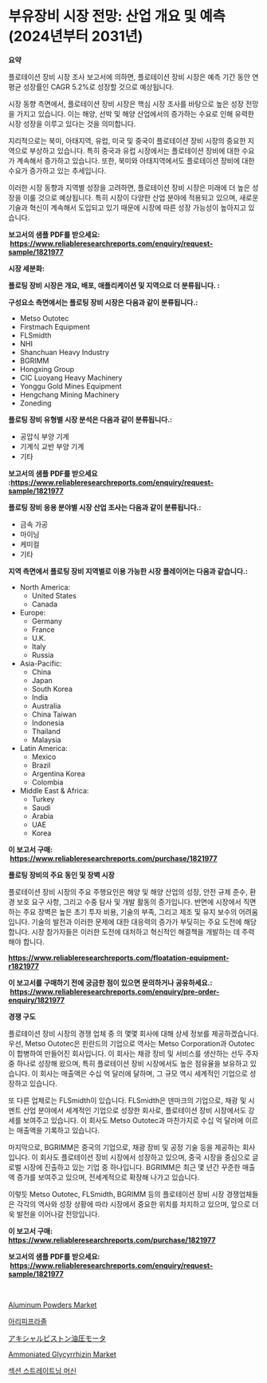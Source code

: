 <p><h1>부유장비 시장 전망: 산업 개요 및 예측(2024년부터 2031년)</h1></p><p><strong>요약</strong></p>
<p><p>플로테이션 장비 시장 조사 보고서에 의하면, 플로테이션 장비 시장은 예측 기간 동안 연평균 성장률인 CAGR 5.2%로 성장할 것으로 예상됩니다. </p><p>시장 동향 측면에서, 플로테이션 장비 시장은 핵심 시장 조사를 바탕으로 높은 성장 전망을 가지고 있습니다. 이는 해양, 선박 및 해양 산업에서의 증가하는 수요로 인해 유력한 시장 성장을 이루고 있다는 것을 의미합니다.</p><p>지리적으로는 북미, 아태지역, 유럽, 미국 및 중국이 플로테이션 장비 시장의 중요한 지역으로 부상하고 있습니다. 특히 중국과 유럽 시장에서는 플로테이션 장비에 대한 수요가 계속해서 증가하고 있습니다. 또한, 북미와 아태지역에서도 플로테이션 장비에 대한 수요가 증가하고 있는 추세입니다.</p><p>이러한 시장 동향과 지역별 성장을 고려하면, 플로테이션 장비 시장은 미래에 더 높은 성장을 이룰 것으로 예상됩니다. 특히 시장이 다양한 산업 분야에 적용되고 있으며, 새로운 기술과 혁신이 계속해서 도입되고 있기 때문에 시장에 따른 성장 가능성이 높아지고 있습니다.</p></p>
<p><strong>보고서의 샘플 PDF를 받으세요: &nbsp;<a href="https://www.reliableresearchreports.com/enquiry/request-sample/1821977">https://www.reliableresearchreports.com/enquiry/request-sample/1821977</a></strong></p>
<p><strong>시장 세분화:</strong></p>
<p><strong> 플로팅 장비 시장은 개요, 배포, 애플리케이션 및 지역으로 더 분류됩니다. :</strong></p>
<p><strong>구성요소 측면에서는 플로팅 장비 시장은 다음과 같이 분류됩니다.:</strong></p>
<p><ul><li>Metso Outotec</li><li>Firstmach Equipment</li><li>FLSmidth</li><li>NHI</li><li>Shanchuan Heavy Industry</li><li>BGRIMM</li><li>Hongxing Group</li><li>CIC Luoyang Heavy Machinery</li><li>Yonggu Gold Mines Equipment</li><li>Hengchang Mining Machinery</li><li>Zoneding</li></ul></p>
<p><strong> 플로팅 장비 유형별 시장 분석은 다음과 같이 분류됩니다.:</strong></p>
<p><ul><li>공압식 부양 기계</li><li>기계식 교반 부양 기계</li><li>기타</li></ul></p>
<p><strong>보고서의 샘플 PDF를 받으세요 :<a href="https://www.reliableresearchreports.com/enquiry/request-sample/1821977">https://www.reliableresearchreports.com/enquiry/request-sample/1821977</a></strong></p>
<p><strong> 플로팅 장비 응용 분야별 시장 산업 조사는 다음과 같이 분류됩니다.:</strong></p>
<p><ul><li>금속 가공</li><li>마이닝</li><li>케미컬</li><li>기타</li></ul></p>
<p><strong>지역 측면에서 플로팅 장비 지역별로 이용 가능한 시장 플레이어는 다음과 같습니다.:</strong></p>
<p><ul>
    <li>
        North America:
        <ul>
            <li>United States</li>
            <li>Canada</li>
        </ul>
    </li>
    <li>
        Europe:
        <ul>
            <li>Germany</li>
            <li>France</li>
            <li>U.K.</li>
            <li>Italy</li>
            <li>Russia</li>
        </ul>
    </li>
    <li>
        Asia-Pacific:
        <ul>
            <li>China</li>
            <li>Japan</li>
            <li>South Korea</li>
            <li>India</li>
            <li>Australia</li>
            <li>China Taiwan</li>
            <li>Indonesia</li>
            <li>Thailand</li>
            <li>Malaysia</li>
        </ul>
    </li>
    <li>
        Latin America:
        <ul>
            <li>Mexico</li>
            <li>Brazil</li>
            <li>Argentina Korea</li>
            <li>Colombia</li>
        </ul>
    </li>
    <li>
        Middle East & Africa:
        <ul>
            <li>Turkey</li>
            <li>Saudi</li>
            <li>Arabia</li>
            <li>UAE</li>
            <li>Korea</li>
        </ul>
    </li>
    </ul></p>
<p><strong>이 보고서 구매: &nbsp;<a href="https://www.reliableresearchreports.com/purchase/1821977">https://www.reliableresearchreports.com/purchase/1821977</a></strong></p>
<p><strong>플로팅 장비의 주요 동인 및 장벽 시장</strong></p>
<p><p>플로테이션 장비 시장의 주요 주행요인은 해양 및 해양 산업의 성장, 안전 규제 준수, 환경 보호 요구 사항, 그리고 수중 탐사 및 개발 활동의 증가입니다. 반면에 시장에서 직면하는 주요 장벽은 높은 초기 투자 비용, 기술의 부족, 그리고 제조 및 유지 보수의 어려움입니다. 기술의 발전과 이러한 문제에 대한 대응력의 증가가 부딪히는 주요 도전에 해당합니다. 시장 참가자들은 이러한 도전에 대처하고 혁신적인 해결책을 개발하는 데 주력해야 합니다.</p></p>
<p><strong><a href="https://www.reliableresearchreports.com/floatation-equipment-r1821977">https://www.reliableresearchreports.com/floatation-equipment-r1821977</a></strong></p>
<p><strong>이 보고서를 구매하기 전에 궁금한 점이 있으면 문의하거나 공유하세요.: &nbsp;<a href="https://www.reliableresearchreports.com/enquiry/pre-order-enquiry/1821977">https://www.reliableresearchreports.com/enquiry/pre-order-enquiry/1821977</a></strong></p>
<p><strong>경쟁 구도</strong></p>
<p><p>플로테이션 장비 시장의 경쟁 업체 중 의 몇몇 회사에 대해 상세 정보를 제공하겠습니다. 우선, Metso Outotec은 핀란드의 기업으로 역사는 Metso Corporation과 Outotec이 합병하여 만들어진 회사입니다. 이 회사는 채광 장비 및 서비스를 생산하는 선두 주자 중 하나로 성장해 왔으며, 특히 플로테이션 장비 시장에서도 높은 점유율을 보유하고 있습니다. 이 회사는 매출액은 수십 억 달러에 달하며, 그 규모 역시 세계적인 기업으로 성장하고 있습니다.</p><p>또 다른 업체로는 FLSmidth이 있습니다. FLSmidth은 덴마크의 기업으로, 채광 및 시멘트 산업 분야에서 세계적인 기업으로 성장한 회사로, 플로테이션 장비 시장에서도 강세를 보여주고 있습니다. 이 회사도 Metso Outotec과 마찬가지로 수십 억 달러에 이르는 매출액을 기록하고 있습니다.</p><p>마지막으로, BGRIMM은 중국의 기업으로, 채광 장비 및 공정 기술 등을 제공하는 회사입니다. 이 회사도 플로테이션 장비 시장에서 성장하고 있으며, 중국 시장을 중심으로 글로벌 시장에 진출하고 있는 기업 중 하나입니다. BGRIMM은 최근 몇 년간 꾸준한 매출액 증가를 보여주고 있으며, 전세계적으로 확장해 나가고 있습니다.</p><p>이렇듯 Metso Outotec, FLSmidth, BGRIMM 등의 플로테이션 장비 시장 경쟁업체들은 각각의 역사와 성장 상황에 따라 시장에서 중요한 위치를 차지하고 있으며, 앞으로 더욱 발전을 이어나갈 전망입니다.</p></p>
<p><strong>이 보고서 구매: &nbsp; <a href="https://www.reliableresearchreports.com/purchase/1821977">https://www.reliableresearchreports.com/purchase/1821977</a></strong></p>
<p><strong>보고서의 샘플 PDF를 받으세요: &nbsp;<a href="https://www.reliableresearchreports.com/enquiry/request-sample/1821977">https://www.reliableresearchreports.com/enquiry/request-sample/1821977</a></strong><strong></strong></p>
<p>&nbsp;</p>
<p><p><a href="https://issuu.com/reportprime-2/docs/aluminum-powders-market-size-2030.pptx">Aluminum Powders Market</a></p><p><a href="https://github.com/Maeennan456456/Market-Research-Report-List-1/blob/main/886298630104.md">아리피프라졸</a></p><p><a href="https://github.com/joaejkdzgyljvo6/Market-Research-Report-List-1/blob/main/901829032896.md">アキシャルピストン油圧モータ</a></p><p><a href="https://issuu.com/reportprime-2/docs/ammoniated-glycyrrhizin-market-size-2030.pptx">Ammoniated Glycyrrhizin Market</a></p><p><a href="https://github.com/vsap75a286l/Market-Research-Report-List-1/blob/main/222623930103.md">섹션 스트레이트닝 머신</a></p></p>